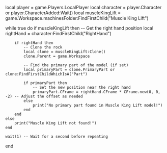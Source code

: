 local player = game.Players.LocalPlayer
local character = player.Character or player.CharacterAdded:Wait()
local muscleKingLift = game.Workspace.machinesFolder:FindFirstChild("Muscle King Lift")

while true do
    if muscleKingLift then
        -- Get the right hand position
        local rightHand = character:FindFirstChild("RightHand")
        
        if rightHand then
            -- Clone the rock
            local clone = muscleKingLift:Clone()
            clone.Parent = game.Workspace
            
            -- Find the primary part of the model (if set)
            local primaryPart = clone.PrimaryPart or clone:FindFirstChildWhichIsA("Part")

            if primaryPart then
                -- Set the new position near the right hand
                primaryPart.CFrame = rightHand.CFrame * CFrame.new(0, 0, -2) -- Adjust the offset as needed
            else
                print("No primary part found in Muscle King Lift model!")
            end
        end
    else
        print("Muscle King Lift not found!")
    end
    
    wait(1) -- Wait for a second before repeating
end
